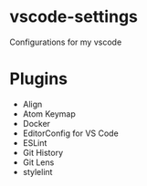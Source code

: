 # vscode-settings
Configurations for my vscode

# Plugins
- Align
- Atom Keymap
- Docker
- EditorConfig for VS Code
- ESLint
- Git History
- Git Lens
- stylelint
